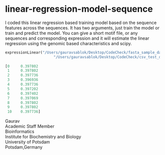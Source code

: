 # linear-regression-model-sequence
I coded this linear regression based training model based on the sequence features across the sequences. It has two arguments, just train the model or train and predict the model. You can give a short motif file, or any sequences and corresponding expression and it will estimate the linear regression using the genomic based characteristics and scipy.

```python 
expressionLinear("/Users/gauravsablok/Desktop/CodeCheck/fasta_sample_datasets/sample1.fasta", 
                      "/Users/gauravsablok/Desktop/CodeCheck/csv_test_datasets/test_coverage.csv", 
                                                                               arg_type="train_model")
[0     0.397802
 1     0.397802
 2     0.397736
 3     0.396936
 4     0.397736
 5     0.397202
 6     0.397402
 7     0.397069
 8     0.397802
 9     0.397802
 10    0.397736]
 ````                                                                               
Gaurav \
Academic Staff Member \
Bioinformatics \
Institute for Biochemistry and Biology \
University of Potsdam \
Potsdam,Germany
